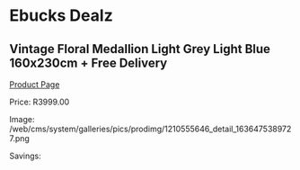
# Ebucks Dealz
## Vintage Floral Medallion Light Grey Light Blue 160x230cm + Free Delivery
[Product Page](https://www.ebucks.com/web/shop/productSelected.do?prodId=1210555646&catId=1209942441)

Price: R3999.00

Image: /web/cms/system/galleries/pics/prodimg/1210555646_detail_1636475389727.png

Savings: 


	
